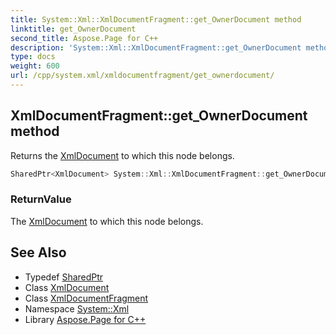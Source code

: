```yaml
---
title: System::Xml::XmlDocumentFragment::get_OwnerDocument method
linktitle: get_OwnerDocument
second_title: Aspose.Page for C++
description: 'System::Xml::XmlDocumentFragment::get_OwnerDocument method. Returns the XmlDocument to which this node belongs in C++.'
type: docs
weight: 600
url: /cpp/system.xml/xmldocumentfragment/get_ownerdocument/
---
```

## XmlDocumentFragment::get_OwnerDocument method


Returns the [XmlDocument](../../xmldocument/) to which this node belongs.

```cpp
SharedPtr<XmlDocument> System::Xml::XmlDocumentFragment::get_OwnerDocument() override
```


### ReturnValue

The [XmlDocument](../../xmldocument/) to which this node belongs.

## See Also

* Typedef [SharedPtr](../../../system/sharedptr/)
* Class [XmlDocument](../../xmldocument/)
* Class [XmlDocumentFragment](../)
* Namespace [System::Xml](../../)
* Library [Aspose.Page for C++](../../../)
